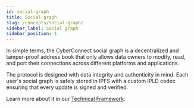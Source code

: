 ```yaml
---
id: social-graph
title: Social graph
slug: /concepts/social-graph/
sidebar_label: Social graph
sidebar_position: 1
---
```


In simple terms, the CyberConnect social graph is a decentralized and tamper-proof address book that only allows data owners to modify, read, and port their connections across different platforms and applications.

The protocol is designed with data integrity and authenticity in mind. Each user's social graph is safely stored in IPFS with a custom IPLD codec ensuring that every update is signed and verified.

Learn more about it in our [Technical Framework](/protocol/technical-framework/).

